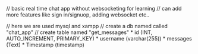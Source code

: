 // basic real time chat app without websocketing for learning
// can add more features like sign in/signuop, adding websocket etc..

// here we are used mysql and xampp
// create a db named called "chat_app"
// create table named "get_messages"
    * id (INT, AUTO_INCREMENT, PRIMARY_KEY)
    * username (varchar(255))
    * messages (Text)
    * Timestamp (timestamp)